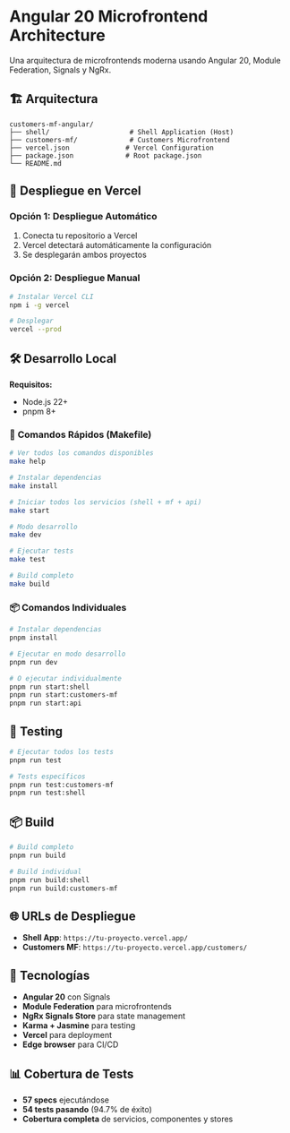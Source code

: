# Angular 20 Microfrontend Architecture

Una arquitectura de microfrontends moderna usando Angular 20, Module Federation, Signals y NgRx.

## 🏗️ Arquitectura

```
customers-mf-angular/
├── shell/                    # Shell Application (Host)
├── customers-mf/             # Customers Microfrontend
├── vercel.json              # Vercel Configuration
├── package.json             # Root package.json
└── README.md
```

## 🚀 Despliegue en Vercel

### Opción 1: Despliegue Automático
1. Conecta tu repositorio a Vercel
2. Vercel detectará automáticamente la configuración
3. Se desplegarán ambos proyectos

### Opción 2: Despliegue Manual
```bash
# Instalar Vercel CLI
npm i -g vercel

# Desplegar
vercel --prod
```

## 🛠️ Desarrollo Local

**Requisitos:**
- Node.js 22+
- pnpm 8+

### 🚀 **Comandos Rápidos (Makefile)**

```bash
# Ver todos los comandos disponibles
make help

# Instalar dependencias
make install

# Iniciar todos los servicios (shell + mf + api)
make start

# Modo desarrollo
make dev

# Ejecutar tests
make test

# Build completo
make build
```

### 📦 **Comandos Individuales**

```bash
# Instalar dependencias
pnpm install

# Ejecutar en modo desarrollo
pnpm run dev

# O ejecutar individualmente
pnpm run start:shell
pnpm run start:customers-mf
pnpm run start:api
```

## 🧪 Testing

```bash
# Ejecutar todos los tests
pnpm run test

# Tests específicos
pnpm run test:customers-mf
pnpm run test:shell
```

## 📦 Build

```bash
# Build completo
pnpm run build

# Build individual
pnpm run build:shell
pnpm run build:customers-mf
```

## 🌐 URLs de Despliegue

- **Shell App**: `https://tu-proyecto.vercel.app/`
- **Customers MF**: `https://tu-proyecto.vercel.app/customers/`

## 🔧 Tecnologías

- **Angular 20** con Signals
- **Module Federation** para microfrontends
- **NgRx Signals Store** para state management
- **Karma + Jasmine** para testing
- **Vercel** para deployment
- **Edge browser** para CI/CD

## 📊 Cobertura de Tests

- **57 specs** ejecutándose
- **54 tests pasando** (94.7% de éxito)
- **Cobertura completa** de servicios, componentes y stores